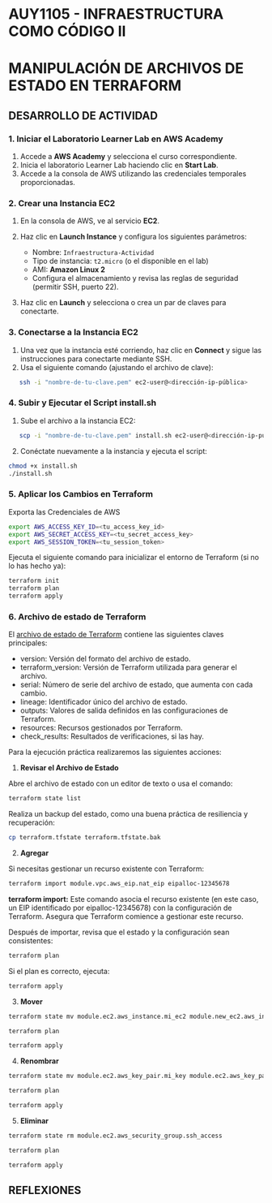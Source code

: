 # AUY1105 - INFRAESTRUCTURA COMO CÓDIGO II

# MANIPULACIÓN DE ARCHIVOS DE ESTADO EN TERRAFORM

## DESARROLLO DE ACTIVIDAD

### 1. Iniciar el Laboratorio Learner Lab en AWS Academy

1. Accede a **AWS Academy** y selecciona el curso correspondiente.  
2. Inicia el laboratorio Learner Lab haciendo clic en **Start Lab**.  
3. Accede a la consola de AWS utilizando las credenciales temporales proporcionadas.

### 2. Crear una Instancia EC2

1. En la consola de AWS, ve al servicio **EC2**.  
2. Haz clic en **Launch Instance** y configura los siguientes parámetros:
   - Nombre: `Infraestructura-Actividad`
   - Tipo de instancia: `t2.micro` (o el disponible en el lab)
   - AMI: **Amazon Linux 2**
   - Configura el almacenamiento y revisa las reglas de seguridad (permitir SSH, puerto 22).  

3. Haz clic en **Launch** y selecciona o crea un par de claves para conectarte.

### 3. Conectarse a la Instancia EC2

1. Una vez que la instancia esté corriendo, haz clic en **Connect** y sigue las instrucciones para conectarte mediante SSH.  
2. Usa el siguiente comando (ajustando el archivo de clave):

```bash
   ssh -i "nombre-de-tu-clave.pem" ec2-user@<dirección-ip-pública>
```

### 4. Subir y Ejecutar el Script install.sh

1. Sube el archivo a la instancia EC2:

```bash
   scp -i "nombre-de-tu-clave.pem" install.sh ec2-user@<dirección-ip-pública>:~
```

2. Conéctate nuevamente a la instancia y ejecuta el script:

```bash
chmod +x install.sh
./install.sh
```

### 5. Aplicar los Cambios en Terraform

Exporta las Credenciales de AWS 
```bash
export AWS_ACCESS_KEY_ID=<tu_access_key_id>
export AWS_SECRET_ACCESS_KEY=<tu_secret_access_key>
export AWS_SESSION_TOKEN=<tu_session_token>
```

Ejecuta el siguiente comando para inicializar el entorno de Terraform (si no lo has hecho ya):

```bash
terraform init
terraform plan
terraform apply
```

### 6. Archivo de estado de Terraform

El [archivo de estado de Terraform](https://developer.hashicorp.com/terraform/language/state) contiene las siguientes claves principales:

- version: Versión del formato del archivo de estado.
- terraform_version: Versión de Terraform utilizada para generar el archivo.
- serial: Número de serie del archivo de estado, que aumenta con cada cambio.
- lineage: Identificador único del archivo de estado.
- outputs: Valores de salida definidos en las configuraciones de Terraform.
- resources: Recursos gestionados por Terraform.
- check_results: Resultados de verificaciones, si las hay.

Para la ejecución práctica realizaremos las siguientes acciones:

1. **Revisar el Archivo de Estado**

Abre el archivo de estado con un editor de texto o usa el comando:

```bash
terraform state list
```

Realiza un backup del estado, como una buena práctica de resiliencia y recuperación:

```bash
cp terraform.tfstate terraform.tfstate.bak
```

2. **Agregar**

Si necesitas gestionar un recurso existente con Terraform:

```bash
terraform import module.vpc.aws_eip.nat_eip eipalloc-12345678
```

**terraform import:** Este comando asocia el recurso existente (en este caso, un EIP identificado por eipalloc-12345678) con la configuración de Terraform. Asegura que Terraform comience a gestionar este recurso.

Después de importar, revisa que el estado y la configuración sean consistentes:

```bash
terraform plan
```

Si el plan es correcto, ejecuta:

```bash
terraform apply
```

3. **Mover**

```bash
terraform state mv module.ec2.aws_instance.mi_ec2 module.new_ec2.aws_instance.mi_ec2
```

```bash
terraform plan
```

```bash
terraform apply
```

4. **Renombrar**

```bash
terraform state mv module.ec2.aws_key_pair.mi_key module.ec2.aws_key_pair.new_key
```

```bash
terraform plan
```

```bash
terraform apply
```

5. **Eliminar**

```bash
terraform state rm module.ec2.aws_security_group.ssh_access
```

```bash
terraform plan
```

```bash
terraform apply
```

##  REFLEXIONES